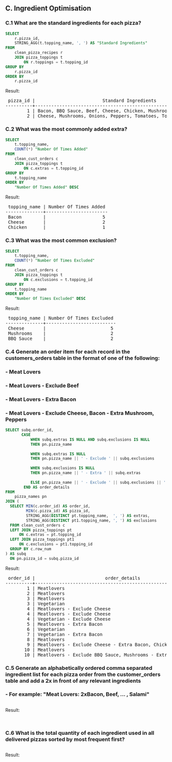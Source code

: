 ## C. Ingredient Optimisation


### C.1 What are the standard ingredients for each pizza?

```SQL
SELECT 
    r.pizza_id, 
    STRING_AGG(t.topping_name, ', ') AS "Standard Ingredients"
FROM 
    clean_pizza_recipes r
    JOIN pizza_toppings t
        ON r.toppings = t.topping_id
GROUP BY 
    r.pizza_id
ORDER BY 
    r.pizza_id
```

Result:

<pre>
 pizza_id |                         Standard Ingredients                          
----------+-----------------------------------------------------------------------
        1 | Bacon, BBQ Sauce, Beef, Cheese, Chicken, Mushrooms, Pepperoni, Salami
        2 | Cheese, Mushrooms, Onions, Peppers, Tomatoes, Tomato Sauce
</pre>

### C.2 What was the most commonly added extra?

```SQL
SELECT 
    t.topping_name, 
    COUNT(*) "Number Of Times Added"
FROM 
    clean_cust_orders c
    JOIN pizza_toppings t
        ON c.extras = t.topping_id
GROUP BY 
    t.topping_name
ORDER BY 
    "Number Of Times Added" DESC
```

Result:

<pre>
 topping_name | Number Of Times Added 
--------------+-----------------------
 Bacon        |                     5
 Cheese       |                     2
 Chicken      |                     1
</pre>

### C.3 What was the most common exclusion?

```SQL
SELECT 
    t.topping_name, 
    COUNT(*) "Number Of Times Excluded"
FROM 
    clean_cust_orders c
    JOIN pizza_toppings t
        ON c.exclusions = t.topping_id
GROUP BY 
    t.topping_name
ORDER BY 
    "Number Of Times Excluded" DESC
```

Result:

<pre>
 topping_name | Number Of Times Excluded 
--------------+--------------------------
 Cheese       |                        5
 Mushrooms    |                        2
 BBQ Sauce    |                        2
</pre>

### C.4 Generate an order item for each record in the customers_orders table in the format of one of the following:
###	- Meat Lovers
###	- Meat Lovers - Exclude Beef
###	- Meat Lovers - Extra Bacon
###	- Meat Lovers - Exclude Cheese, Bacon - Extra Mushroom, Peppers

```SQL
SELECT subq.order_id, 
       CASE
           WHEN subq.extras IS NULL AND subq.exclusions IS NULL 
           THEN pn.pizza_name
           
           WHEN subq.extras IS NULL 
           THEN pn.pizza_name || ' - Exclude ' || subq.exclusions
        
           WHEN subq.exclusions IS NULL 
           THEN pn.pizza_name || ' - Extra ' || subq.extras
           
           ELSE pn.pizza_name || ' - Exclude ' || subq.exclusions || ' - Extra ' || subq.extras
        END AS order_details
FROM 
    pizza_names pn
JOIN (
  SELECT MIN(c.order_id) AS order_id, 
         MIN(c.pizza_id) AS pizza_id, 
         STRING_AGG(DISTINCT pt.topping_name,  ', ') AS extras, 
         STRING_AGG(DISTINCT pt1.topping_name, ', ') AS exclusions
  FROM clean_cust_orders c
  LEFT JOIN pizza_toppings pt
      ON c.extras = pt.topping_id
  LEFT JOIN pizza_toppings pt1
      ON c.exclusions = pt1.topping_id
  GROUP BY c.row_num
) AS subq
  ON pn.pizza_id = subq.pizza_id
```

Result:

<pre>
 order_id |                          order_details                          
----------+-----------------------------------------------------------------
        1 | Meatlovers
        2 | Meatlovers
        3 | Meatlovers
        3 | Vegetarian
        4 | Meatlovers - Exclude Cheese
        4 | Meatlovers - Exclude Cheese
        4 | Vegetarian - Exclude Cheese
        5 | Meatlovers - Extra Bacon
        6 | Vegetarian
        7 | Vegetarian - Extra Bacon
        8 | Meatlovers
        9 | Meatlovers - Exclude Cheese - Extra Bacon, Chicken
       10 | Meatlovers
       10 | Meatlovers - Exclude BBQ Sauce, Mushrooms - Extra Bacon, Cheese
</pre>

### C.5 Generate an alphabetically ordered comma separated ingredient list for each pizza order from the customer_orders table and add a 2x in front of any relevant ingredients
###	- For example: "Meat Lovers: 2xBacon, Beef, ... , Salami"

```SQL
```

Result:

<pre>

</pre>

### C.6 What is the total quantity of each ingredient used in all delivered pizzas sorted by most frequent first?

```SQL
```

Result:

<pre>
</pre>